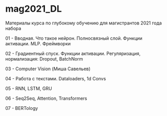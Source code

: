 # mag2021_DL
Материалы курса по глубокому обучению для магистрантов 2021 года набора

01 - Вводная. Что такое нейрон. Полносвязный слой. Функции активации. MLP. Фреймворки

02 - Градиентный спуск. Функции активации. Регуляризация, нормализация: Dropout, BatchNorm

03 - Computer Vision (Миша Савельев)

04 - Работа с текстами. Dataloaders, 1d Convs

05 - RNN, LSTM, GRU

06 - Seq2Seq, Attention, Transformers

07 - BERTology